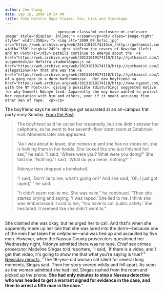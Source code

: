 ```yaml
---
author: Jen Chung
date: Sep 18, 2009 10:54 AM
title: Fake Hofstra Rape Claims: Sex, Lies and Videotape
---
```



                            
                            
                            
                            <p><span class="mt-enclosure mt-enclosure-image" style="display: inline;"> </span></p><div class="image-right" style=" width:350px; "> <img alt="2009_09_hofac.jpg" src="https://web.archive.org/web/20131019174110im_/http://gothamist.com/attachments/jen/2009_09_hofac.jpg" width="350" height="249"> <br> <i>From the covers of Newsday (left) and NY Post</i></div> Details continue to emerge about the  <a href="https://web.archive.org/web/20131019174110/http://gothamist.com/2009/09/17/hofstra_suspends_student_who_falsel.php">now-suspended</a> Hofstra student&apos;s <a href="https://web.archive.org/web/20131019174110/http://gothamist.com/2009/09/17/hofstra_student_made_up_horrible_ra.php">fake allegations</a> that she was the <a href="https://web.archive.org/web/20131019174110/http://gothamist.com/2009/09/16/hofstra_rape_suspects_lured_victim.php">victim of a gang rape in a dorm bathroom</a>.  Her new boyfriend <a href="https://web.archive.org/web/20131019174110/http://www.nypost.com/p/news/local/twisted_motive_behind_rape_story_niSXmOMgjcr2RTJiRkacXJ">speaks with the NY Post</a>, giving a possible (disturbing) suggested motive for why Danmell Ndonye lied: Apparently she may have wanted to protect her reputation with him and others, even if it meant accusing five other men of rape.  <p></p>

<p>The boyfriend says he and Ndonye got separated at an on-campus frat party early Sunday.  <a href="https://web.archive.org/web/20131019174110/http://www.nypost.com/p/news/local/twisted_motive_behind_rape_story_niSXmOMgjcr2RTJiRkacXJ">From the Post</a>:</p><blockquote>The boyfriend said he called her repeatedly, but she didn&apos;t answer her cellphone, so he went to her seventh-floor dorm room at Estabrook Hall. Moments later she appeared.<p></p>

<p>&quot;As I was about to leave, she comes up and she has no shoes on, she is holding them in her hands. She looked like she just finished hot sex,&quot; he said. &quot;I said, &apos;Where were you? What were you doing?&apos; She told me, &apos;Nothing.&apos; I said, &apos;What do you mean, nothing?&apos; &quot;</p>

<p>Ndonye then dropped a bombshell.</p>

<p>&quot;I said, &apos;Don&apos;t lie to me, what&apos;s going on?&apos; And she said, &apos;Oh, I just got raped,&apos; &quot; he said.</p>

<p>&quot;It didn&apos;t seem real to me. She was calm,&quot; he continued. &quot;Then she started crying and saying, &apos;I was raped.&apos; She lied to me. I think she was embarrassed. I said to her, &apos;You have to call public safety.&apos; She hesitated. It seemed like she didn&apos;t want to.&quot;</p></blockquote><br>
She claimed she was okay, but he urged her to call.  And that&apos;s when she apparently made up her tale that she was lured into the dorm&#x2014;because one of the men had taken her cellphone&#x2014;and was tied up and assaulted by five men.  However, when the Nassau County prosecutors questioned her Wednesday night, Ndonye admitted there was no rape.  Chief sex crimes prosecutor Madeline Singas told reporters, &quot;I said, &apos;If there is a video, and I get that video, it&apos;s going to show me that what you&apos;re saying is true?&apos;&quot; <a href="https://web.archive.org/web/20131019174110/http://www.newsday.com/long-island/nassau/da-hofstra-accuser-lied-about-rape-until-video-was-raised-1.1456015">Newsday reports,</a> &quot;The 18-year-old woman sat silent for several long moments, Singas said. Then her story veered wildly and fell apart. As soon as the woman admitted she had lied, Singas rushed from the room and picked up the phone. <strong>She had only minutes to stop a Nassau detective who was headed to get a warrant signed for evidence in the case, and then to arrest a fifth man in the case.</strong>&quot;<p></p>
                            
                            
                            